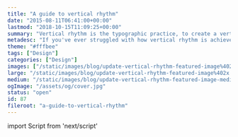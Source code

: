 ```yaml
---
title: "A guide to vertical rhythm"
date: "2015-08-11T06:41:00+00:00"
lastmod: "2018-10-15T11:09:25+00:00"
summary: "Vertical rhythm is the typographic practice, to create a vertical harmony between text, images and so on. On the web it’s quite difficult to achieve. Yet understanding what it is, with the aim to maintain it, you can improve your reading experience. If you’re aware of it, but have struggled to understand vertical rhythm, this post is for you. It will focus more on the why, rather than the how. So you come away with a better understanding."
metadesc: "If you've ever struggled with how vertical rhythm is achieved, I will guide you through how you choose a baseline, sizing and images."
theme: "#fffbee"
tags: ["Design"]
categories: ["Design"]
images: ["/static/images/blog/update-vertical-rhythm-featured-image%402x.png"]
large: "/static/images/blog/update-vertical-rhythm-featured-image%402x.png"
medium: "/static/images/blog/update-vertical-rhythm-featured-image-medium%402x.png"
ogImage: "/assets/og/cover.jpg"
status: "open"
id: 87
fileroot: "a-guide-to-vertical-rhythm"
---
```


import Script from 'next/script'

<Script async src="https://production-assets.codepen.io/assets/embed/ei.js" strategy="lazyOnload" />

Vertical rhythm is the typographic practice, to create a vertical harmony between text, images and so on. On the web it’s quite difficult to achieve. Yet understanding what it is, with the aim to maintain it, you can improve your reading experience. If you’re aware of it, but have struggled to understand vertical rhythm, this post is for you. It will focus more on the why, rather than the how. So you come away with a better understanding.

## Highlights & takeaways
- Your baseline is the basis for everything
- I recommend a pixel value which can divide twice and result in a whole number
- Use a type scale for font sizes
- Pick unitless line heights
- Use a combination of margin, padding and line height to help keep things aligned
- Use incremental line height where you need to change it
- Watch out for margin top collapsing, using padding top instead
- Responsive is tricky, it’s up to you whether you decide to maintain it closely
- Fluid layouts can't maintain baseline with images
- Instead it needs to adapt to screen width rather than be fluid
- To get the image to adapt correctly you need the aspect ratio and divide that by the content width to find the ideal height

### Takeaway example
<p data-height="356" data-theme-id="13022" data-slug-hash="QjWowq" data-default-tab="result" data-user="stevemckinney" class='codepen'>See the Pen <a href='http://codepen.io/stevemckinney/pen/QjWowq/'>QjWowq</a> by Steve (<a href='http://codepen.io/stevemckinney'>@stevemckinney</a>) on <a href='http://codepen.io'>CodePen</a>.</p>

## Vertical rhythm
A vertical rhythm starts from a baseline. It’s the basis for everything from the font sizes, line height and image sizes.

### What a baseline is
A baseline in terms of vertical rhythm is essentially a vertical grid, everything must sit between the lines. For type it means the bottoms of letters—not descenders—sitting on the line. It’s easy to relate this to how you would use a horizontal grid. The difference being: a horizontal grid is built on a fixed number of columns, a baseline grows with the page.

<div class="article-image">
  <Image src="/static/images/blog/vertical-rhythm-show.png" alt="Image demonstrating vertical rhythm" width={738} height={492} />
</div>

Typically, you take a pixel value to base it on. You can use other units such as em, however, for this post I will be sticking with pixels.

## Understanding how items align to the baseline
The way items will align to the baseline, is by spanning one or multiple lines. Like you can have items span multiple columns, in a traditional grid.

<figure>
<Image src="/static/images/blog/vertical-rhythm-sizes.png" width={738} height={492} />
<figcaption>Here’s a demonstration of a couple of text sizes on a 12px baseline. With a line height that is 1.5 times the font size.</figcaption>
</figure>

It’s important to note that the tops and bottoms of letters won’t always align with the line above or below it. They will sit somewhere in the middle. However if you were to open developer tools and highlight text, you would find the outline should line up with the above and below lines.

This tends to be because of our line height, **it gets applied above and below all lines**. Not just in between.

## Choosing font sizes and your baseline
The way you select font sizes where it concerns the baseline, in the simplest way I can put it is, use multiples of the baseline to begin with.

> I’ll be using a baseline measurement of 12px. Keeping this number in mind throughout will help you to understand the calculations.

### Don’t be restricted by your baseline
Font sizing can be harder to grasp in terms of a baseline. 12px as a font size is too small and 24px is generally too large for body copy.

When it comes to font sizing, **you can use line height and margins, to correct this**. With this in mind you can pick a [type scale](http://iamsteve.me/blog/entry/type-scale-line-height-lengths), then do the calculations, based around how they align to the baseline. This is my preferred approach as **you don’t end up tied to** font sizes and line heights that don’t work throughout your design for the sake of aligning to the baseline.

I’ve be picked 16px as the font size for body copy. However, to align correctly to the baseline, you need to make up the additional 8px. By having a 24px line height this means it will align to the baseline every other line. Falling nicely on even numbers, to give your base measurements.

```css
body {
  font-size: 16px;
  line-height: 24px; }
```

### Pick a unitless line height
However I recommend that you **use a unitless value of 1.5** which is essentially `16 × 1.5`. I use 1.5 as it tends to be the most comfortable for a [55-75 character line length](http://iamsteve.me/blog/entry/type-scale-line-height-lengths).

```css
body {
  font-size: 16px;
  line-height: 1.5; }
```

### Make up the difference with margin or padding
If you were to use a number like 18px, it’s logical, this falls between 12px and 24px (the next multiple of our baseline). However when combined with our unitless line height of 1.5, it equals 27px. This is an awkward number to fall on, as it is odd.

You could adjust the line height, however, the solution is in the margin we use. Setting a bottom margin to  be enough to add up to the next multiple of our baseline, which is 36px.

```css
body {
  font-size: 18px;
  line-height: 1.5; }

p {
  margin: 0 0 9px; }
```

You may find this to be too small a margin below the paragraphs. In this case you can double it and find it more ideal.

### When line height needs adjusting
There are cases you will come across, where it is necessary to adjust the line height. This will generally be for headings, but other cases such as narrower width text too.

It’s up to your own judgment, however if you have a heading that is 48px, a line height 1.5 times that will have far too large space between the text.

#### Use incremental line height
I recommend using line heights that follow increments of .25. The reason for this is because `48 × 1.25` is 60, which falls on our baseline measurement. If we were to deviate from this with 1.333333, it would equal 64, which is still a good number, but increases the difficulty, of aligning, back to our baseline.

Going up from here to `48 × 1.75`, that equals 84, which also falls on our baseline.

### Recap on font sizes
There is lots of information to take in here, it’s important to experiment with this particularly. As you will find some numbers more ideal than others.

- Decide your font sizes first, don’t be restricted by your baseline
- Make up the difference where your baseline is off with margin, padding and line height
- Adjust your line height in increments of .25

## Margin and padding in relation to the baseline
Not only do you use margin and padding to help maintain your baseline. It will provide the right whitespace between sections, which aids your reading experience. It can take a bit of trial and error to get to grips with this, in terms of balancing your baseline where it goes off.

It’s fine to add space above and below items to help align to your baseline. **You will want to watch out for collapsing margins**. Using a combination of padding to the top and margin to the bottoms of your content items, will make sure this is avoided.

Using margin and padding you can effectively improve your page hierarchy too. You can add more space between larger font sizes and less for smaller font sizes.

## Images
Images can be the thing that upsets your whole vertical rhythm. They tend to be quite uncontrollable from a responsive perspective.

As you can use an image and it be suitable for viewport widths greater than 1080px for example. As soon as you go lower than that your image begins to resize. There is one solution I am aware of, none are completely ideal and rely on you picking an image sizes based around the baseline at specific widths.

### Take an adaptive approach
This way you can adjust your content width, at specific break points, and gain some control.

You should already be maintaining [good line lengths](http://iamsteve.me/blog/entry/type-scale-line-height-lengths#comfortablelinelengths) in your content. So you can adjust this, based on screen width.

For example, if your content width is restricted to 640px, you could make your images 640x480. The 480px height is a multiple of our 12px baseline.

Once we reach a viewport less than 680px we adjust the content. I choose 680px, as it’s not leaving it too late and getting too snug to the viewport width. At this breakpoint you can adjust the content width to 480px.

This makes our image 320px in height, which falls within our baseline. At another stage you can adjust things again at around 520px, then adjust the content width to 320px.

```sass
.main-content {
  width: 640px;

  @media (max-width: 680px) {
    width: 480px; }

  @media (max-width: 520px) {
    width: 320px; } }
```

#### Calculating the image height
It requires a couple of calculations to find the right image height. You need to know the aspect ratio of the image and divide that by the content width you want.

```markup
image width / image height = aspect ratio
content-width / aspect ratio = image height
```

### Thoughts on vertical rhythm and images
To recap you change your content width based on values that allow the height of your image to fall on a baseline value. It’s not quite ideal, but it does allow you to have a layout that responds to the browser.

It takes more effort to maintain, if you’re the sole content creator on the website, this is something you can control. However this approach may go against the fluidity you want to create with your website. It’s up to you how far you go with images without introducing some kind of JavaScript.

## An example CodePen
<p data-height="356" data-theme-id="13022" data-slug-hash="QjWowq" data-default-tab="result" data-user="stevemckinney" class='codepen'>See the Pen <a href='http://codepen.io/stevemckinney/pen/QjWowq/'>QjWowq</a> by Steve (<a href='http://codepen.io/stevemckinney'>@stevemckinney</a>) on <a href='http://codepen.io'>CodePen</a>.</p>

## Finishing
This is a big topic for me to write about. It’s generally everything I’ve learnt being shared that I know about vertical rhythm. I personally haven’t maintained it on this website and it’s long overdue a redesign. The principles of vertical rhythm are something I try to use through out my designs, and I find it  beneficial.

I have covered a small part in relation to responsive web design with vertical rhythm. To cover that well it will require a full post of it’s own.

I hope this post serves useful if you have struggled in the past with vertical rhythm. I’d like to hear your feedback [on twitter](https://twitter.com/irsteve) on how I can improve posts like this, or if you found it useful.
